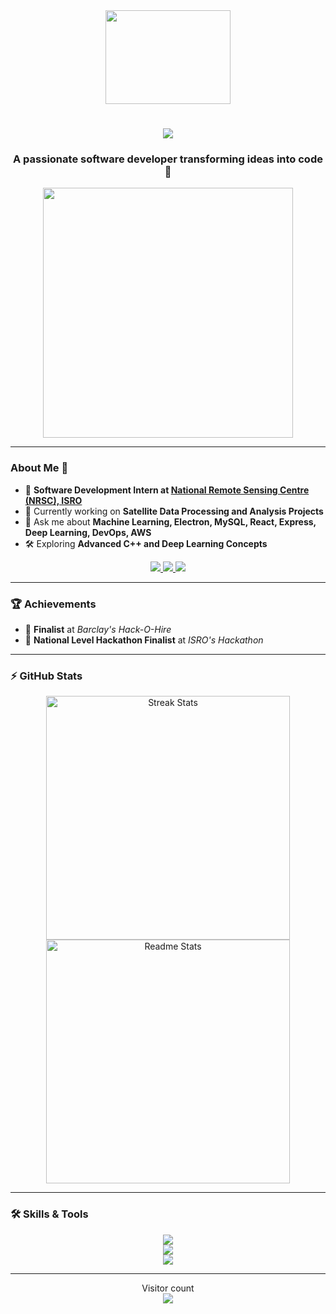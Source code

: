 <div align="center">
  <div align="center">
  <img src="https://media.giphy.com/media/f6hnhHkks8bk4jwjh3/giphy.gif" width="200" height="150" />
</div>
</div>

<h1 align="center">
    <img src="https://readme-typing-svg.herokuapp.com/?font=Righteous&size=35&center=true&vCenter=true&width=500&height=70&duration=4000&lines=Hi+There!+👋;+I'm+Parth+Petkar!;" />
</h1>


<h3 align="center">A passionate software developer transforming ideas into code 🚀</h3>
<div align="center">
  <img src="https://media.giphy.com/media/SWoSkN6DxTszqIKEqv/giphy.gif" width="400" />
</div>

---

### About Me 🌟
- 🔭 **Software Development Intern at [National Remote Sensing Centre (NRSC), ISRO](https://www.nrsc.gov.in/)**  
- 🌱 Currently working on **Satellite Data Processing and Analysis Projects**  
- 💬 Ask me about **Machine Learning, Electron, MySQL, React, Express, Deep Learning, DevOps, AWS**  
- 🛠️ Exploring **Advanced C++ and Deep Learning Concepts**  

<div align="center"> 
  <a href="mailto:parth.petkar221@vit.edu">
    <img src="https://img.shields.io/badge/Gmail-333333?style=for-the-badge&logo=gmail&logoColor=red" />
  </a>
  <a href="https://linkedin.com/in/parth-petkar" target="_blank">
    <img src="https://img.shields.io/badge/LinkedIn-0077B5?style=for-the-badge&logo=linkedin&logoColor=white" />
  </a>
  <a href="https://leetcode.com/parthpetkar53/" target="_blank">
    <img src="https://img.shields.io/badge/LeetCode-000000?style=for-the-badge&logo=LeetCode&logoColor=#d16c06"/>
  </a>
</div>

---

### 🏆 Achievements
- 🥇 **Finalist** at *Barclay's Hack-O-Hire*  
- 🚀 **National Level Hackathon Finalist** at *ISRO's Hackathon*

---

### ⚡ GitHub Stats
<div align="center">
  <img width=390 src="https://github-readme-streak-stats-salesp07.vercel.app/?user=parthpetkar&count_private=true&theme=react&border_radius=10" alt="Streak Stats"/>
  <br>
  <img width=390 src="https://github-readme-stats-salesp07.vercel.app/api?username=parthpetkar&count_private=true&show_icons=true&theme=react&rank_icon=github&border_radius=10" alt="Readme Stats" />
</div>

---

### 🛠️ Skills & Tools
<div align="center">
    <img src="https://skillicons.dev/icons?i=python,javascript,cpp,react,nodejs,express,flask" /><br>
    <img src="https://skillicons.dev/icons?i=tensorflow,mysql,mongodb,docker,kubernetes,aws,gcp" /><br>
    <img src="https://skillicons.dev/icons?i=git,linux,vscode,render" />
</div>

---

<p align="center"> 
  Visitor count<br>
  <img src="https://profile-counter.glitch.me/sagar-viradiya/count.svg" />
</p>

